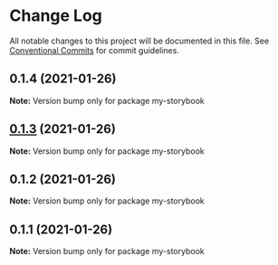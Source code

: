 # Change Log

All notable changes to this project will be documented in this file.
See [Conventional Commits](https://conventionalcommits.org) for commit guidelines.

## 0.1.4 (2021-01-26)

**Note:** Version bump only for package my-storybook





## [0.1.3](https://github.com/appsparkler/my-storybook/compare/my-storybook@0.1.2...my-storybook@0.1.3) (2021-01-26)

**Note:** Version bump only for package my-storybook

## 0.1.2 (2021-01-26)

**Note:** Version bump only for package my-storybook

## 0.1.1 (2021-01-26)

**Note:** Version bump only for package my-storybook
